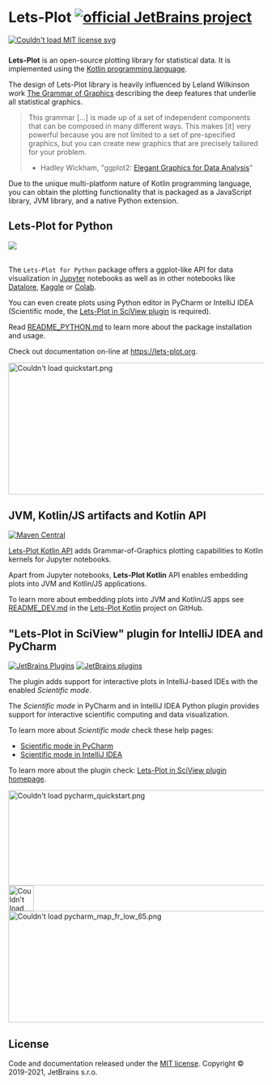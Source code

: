# Lets-Plot  [![official JetBrains project](http://jb.gg/badges/official-flat-square.svg)](https://confluence.jetbrains.com/display/ALL/JetBrains+on+GitHub)

<a href="https://opensource.org/licenses/MIT">
<img src="https://img.shields.io/badge/License-MIT-yellow.svg" alt="Couldn't load MIT license svg"/>
</a>

###
**Lets-Plot** is an open-source plotting library for statistical data. It is implemented using the [Kotlin programming language](https://kotlinlang.org/).

The design of Lets-Plot library is heavily influenced by Leland Wilkinson work [The Grammar of Graphics](https://www.goodreads.com/book/show/2549408.The_Grammar_of_Graphics) describing the deep features that underlie all statistical graphics.

> This grammar [...] is made up of a set of independent components that can be composed in many different ways. This makes [it] very powerful because you are not limited to a set of pre-specified graphics, but you can create new graphics that are precisely tailored for your problem.
> - Hadley Wickham, "ggplot2: [Elegant Graphics for Data Analysis](https://www.goodreads.com/book/show/6829192-ggplot2)"

Due to the unique multi-platform nature of Kotlin programming language, you can obtain the plotting functionality that is packaged as a JavaScript library, JVM library, and a native Python extension.

## Lets-Plot for Python 
<a href="https://pypi.org/project/lets-plot/">
<img src="https://badge.fury.io/py/lets-plot.svg"/></a>
<br>
<br>


The `Lets-Plot for Python` package offers a ggplot-like API for data visualization in [Jupyter](https://jupyter-notebook.readthedocs.io/en/stable/) notebooks 
as well as in other notebooks like [Datalore](https://view.datalore.io/notebook/Zzg9EVS6i16ELQo3arzWsP), 
[Kaggle](https://www.kaggle.com/alshan/lets-plot-quickstart) or [Colab](https://colab.research.google.com/drive/1o9rFQbkGqvvixYLTogrzIjFPp1ti2cH-).
  
You can even create plots using Python editor in PyCharm or IntelliJ IDEA (Scientific mode, the [Lets-Plot in SciView plugin](#pycharm_plugin) is required).   
   
Read [README_PYTHON.md](https://github.com/JetBrains/lets-plot/blob/master/README_PYTHON.md) to learn more about the package installation and usage.

Check out documentation on-line at https://lets-plot.org.
                                 

<img src="https://raw.githubusercontent.com/JetBrains/lets-plot/master/docs/examples/images/quickstart.png" alt="Couldn't load quickstart.png" width="505" height="260"/>

## JVM, Kotlin/JS artifacts and Kotlin API

[![Maven Central](https://img.shields.io/maven-central/v/org.jetbrains.lets-plot/lets-plot-common?color=blue&label=Maven%20Central)](https://search.maven.org/search?q=lets-plot)

[Lets-Plot Kotlin API](https://github.com/JetBrains/lets-plot-kotlin) adds Grammar-of-Graphics plotting capabilities to Kotlin kernels for Jupyter notebooks.

Apart from Jupyter notebooks, **Lets-Plot Kotlin** API enables embedding plots into JVM and Kotlin/JS applications.

To learn more about embedding plots into JVM and Kotlin/JS apps see [README_DEV.md](https://github.com/JetBrains/lets-plot-kotlin/blob/master/README_DEV.md) 
in the [Lets-Plot Kotlin](https://github.com/JetBrains/lets-plot-kotlin) project on GitHub.

<a id="pycharm_plugin"></a>
## "Lets-Plot in SciView" plugin for IntelliJ IDEA and PyCharm

[![JetBrains Plugins](https://img.shields.io/jetbrains/plugin/v/14379-lets-plot-in-sciview.svg)](http://plugins.jetbrains.com/plugin/14379-lets-plot-in-sciview)
[![JetBrains plugins](https://img.shields.io/jetbrains/plugin/d/14379-lets-plot-in-sciview.svg)](http://plugins.jetbrains.com/plugin/14379-lets-plot-in-sciview)

The plugin adds support for interactive plots in IntelliJ-based IDEs with the enabled _Scientific mode_.

The _Scientific mode_ in PyCharm and in IntelliJ IDEA Python plugin provides support for interactive scientific computing and data visualization.

To learn more about _Scientific mode_ check these help pages:
* [Scientific mode in PyCharm](https://www.jetbrains.com/help/pycharm/matplotlib-support.html)
* [Scientific mode in IntelliJ IDEA](https://www.jetbrains.com/help/idea/matplotlib-support.html)

To learn more about the plugin check: [Lets-Plot in SciView plugin homepage](https://plugins.jetbrains.com/plugin/14379-lets-plot-in-sciview). 

<div>
<img src="https://raw.githubusercontent.com/JetBrains/lets-plot/master/docs/examples/images/pycharm_quickstart.png" alt="Couldn't load pycharm_quickstart.png" width="537" height="188"/>
<img src="https://raw.githubusercontent.com/JetBrains/lets-plot/master/docs/examples/images/pycharm_logo.png" alt="Couldn't load pycharm_logo.png" width="50" height="50"/>
</div>
<div>
<img src="https://raw.githubusercontent.com/JetBrains/lets-plot/master/docs/examples/images/pycharm_map_fr_low_65.gif" alt="Couldn't load pycharm_map_fr_low_65.png" width="537" height="220"/>
</div>


## License

Code and documentation released under the [MIT license](https://github.com/JetBrains/lets-plot/blob/master/LICENSE).
Copyright © 2019-2021, JetBrains s.r.o.
